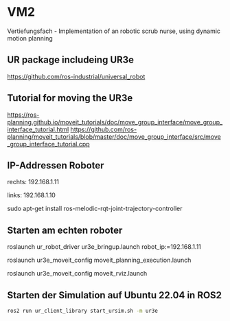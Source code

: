 # VM2
Vertiefungsfach - Implementation of an robotic scrub nurse, using dynamic motion planning

## UR package includeing UR3e
https://github.com/ros-industrial/universal_robot


## Tutorial for moving the UR3e
https://ros-planning.github.io/moveit_tutorials/doc/move_group_interface/move_group_interface_tutorial.html
https://github.com/ros-planning/moveit_tutorials/blob/master/doc/move_group_interface/src/move_group_interface_tutorial.cpp


## IP-Addressen Roboter
rechts: 192.168.1.11


links:  192.168.1.10




sudo apt-get install ros-melodic-rqt-joint-trajectory-controller


## Starten am echten roboter
roslaunch ur_robot_driver ur3e_bringup.launch robot_ip:=192.168.1.11

roslaunch ur3e_moveit_config moveit_planning_execution.launch

roslaunch ur3e_moveit_config moveit_rviz.launch


## Starten der Simulation auf Ubuntu 22.04 in ROS2


```bash
ros2 run ur_client_library start_ursim.sh -m ur3e
```
